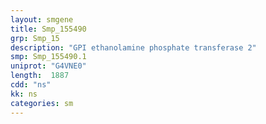 ```yaml
---
layout: smgene
title: Smp_155490
grp: Smp_15
description: "GPI ethanolamine phosphate transferase 2"
smp: Smp_155490.1
uniprot: "G4VNE0"
length:  1887
cdd: "ns"
kk: ns
categories: sm
---
```

